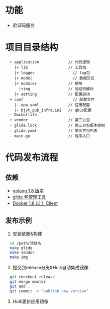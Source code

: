 # 功能

- 验证码服务

# 项目目录结构

```
  + application             // 代码逻辑
    |+ lib                  // 工具包
    |+ logger                 // log包
    |+ model                  // 数据交互
    |+ modules              // 模块
      |+img                 // 验证码模块
    |+ setting              // 配置启动
  + conf                      // 配置文件
    |- app.yaml             // 应用配置
    |- bjyt_pub_infra.ini   // qbus配置
  - Dockerfile
  + vendor                  // 第三方包
  - glide.lock              // 第三方包版本控制
  - glide.yaml              // 第三方包列表
  - main.go                 // 程序入口
```

# 代码发布流程

## 依赖

- [golang 1.8 版本](https://golang.org/dl/)
- [glide 包管理工具](https://github.com/Masterminds/glide)
- [Docker 1.8 以上 Client](https://www.docker.com/)

## 发布示例

1. 安装依赖&构建

```bash
  cd /path/项目名
  make glide
  make vendor
  make img
```

2. 提交到release分支&Hulk自动集成镜像

```bash
  git checkout release
  git merge master
  git add .
  git commit -m "publish new version"

```
3. Hulk更新应用镜像
